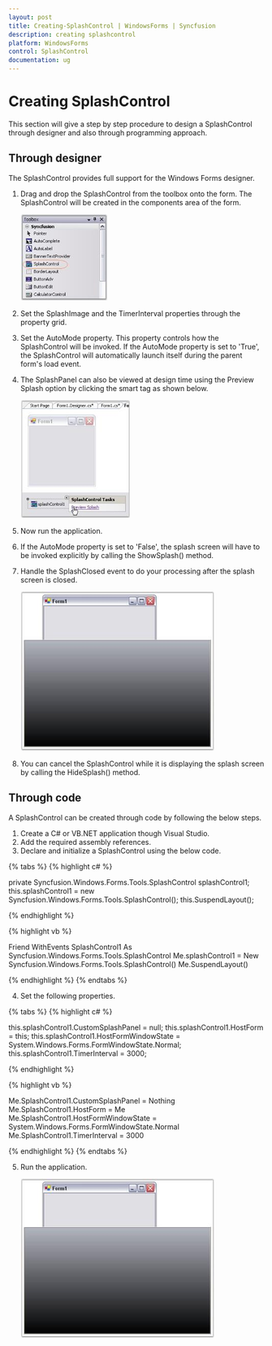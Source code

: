 ```yaml
---
layout: post
title: Creating-SplashControl | WindowsForms | Syncfusion
description: creating splashcontrol
platform: WindowsForms
control: SplashControl
documentation: ug
---
```


# Creating SplashControl

This section will give a step by step procedure to design a SplashControl through designer and also through programming approach.

## Through designer

The SplashControl provides full support for the Windows Forms designer.

1. Drag and drop the SplashControl from the toolbox onto the form. The SplashControl will be created in the components area of the form.

   ![](Overview_images/Overview_img31.jpeg) 

2. Set the SplashImage and the TimerInterval properties through the property grid.
3. Set the AutoMode property. This property controls how the SplashControl will be invoked. If the AutoMode property is set to 'True', the SplashControl will automatically launch itself during the parent form's load event.
4. The SplashPanel can also be viewed at design time using the Preview Splash option by clicking the smart tag as shown below.

   ![](Overview_images/Overview_img32.jpeg) 

5. Now run the application.
6. If the AutoMode property is set to 'False', the splash screen will have to be invoked explicitly by calling the ShowSplash() method.
7. Handle the SplashClosed event to do your processing after the splash screen is closed.

   ![](Overview_images/Overview_img33.jpeg) 

8. You can cancel the SplashControl while it is displaying the splash screen by calling the HideSplash() method.

## Through code

A SplashControl can be created through code by following the below steps.

1. Create a C# or VB.NET application though Visual Studio.
2. Add the required assembly references.
3. Declare and initialize a SplashControl using the below code.

{% tabs %}
{% highlight c# %}

private Syncfusion.Windows.Forms.Tools.SplashControl splashControl1;
this.splashControl1 = new Syncfusion.Windows.Forms.Tools.SplashControl();
this.SuspendLayout();

{% endhighlight %}

{% highlight vb %}

Friend WithEvents SplashControl1 As Syncfusion.Windows.Forms.Tools.SplashControl
Me.splashControl1 = New Syncfusion.Windows.Forms.Tools.SplashControl() 
Me.SuspendLayout()

{% endhighlight %}
{% endtabs %}

4. Set the following properties.

{% tabs %}
{% highlight c# %}

this.splashControl1.CustomSplashPanel = null;
this.splashControl1.HostForm = this;
this.splashControl1.HostFormWindowState = System.Windows.Forms.FormWindowState.Normal;
this.splashControl1.TimerInterval = 3000;

{% endhighlight %}

{% highlight vb %}

Me.SplashControl1.CustomSplashPanel = Nothing
Me.SplashControl1.HostForm = Me
Me.SplashControl1.HostFormWindowState = System.Windows.Forms.FormWindowState.Normal
Me.SplashControl1.TimerInterval = 3000

{% endhighlight %}
{% endtabs %}

5. Run the application.

   ![](Overview_images/Overview_img34.jpeg) 
